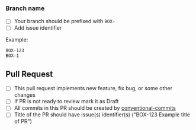   <!-- Please, review this guidelines and check marks on complete each -->

### Branch name
  - [ ] Your branch should be prefixed with `BOX-`
  - [ ] Add issue identifier

  Example:

  ```
  BOX-123
  BOX-1
  ```

## Pull Request
  - [ ] This pull request implements new feature, fix bug, or some other changes
  - [ ] If PR is not ready to review mark it as Draft
  - [ ] All commits in this PR should be created by [conventional-commits](https://www.conventionalcommits.org/en/v1.0.0/)
  - [ ] Title of the PR should have issue(s) identifier(s) ("BOX-123 Example title of PR")
